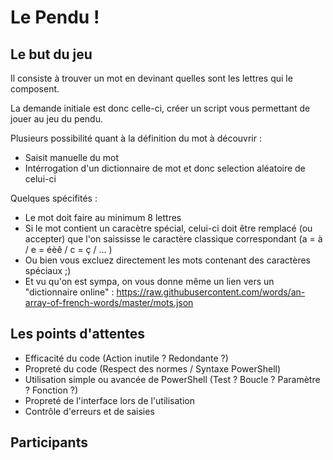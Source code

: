 ﻿# Le Pendu !
## Le but du jeu

Il consiste à trouver un mot en devinant quelles sont les lettres qui le composent.

La demande initiale est donc celle-ci, créer un script vous permettant de jouer au jeu du pendu.

Plusieurs possibilité quant à la définition du mot à découvrir :
- Saisit manuelle du mot
- Intérrogation d'un dictionnaire de mot et donc selection aléatoire de celui-ci

Quelques spécifités :
- Le mot doit faire au minimum 8 lettres
- Si le mot contient un caracètre spécial, celui-ci doit être remplacé (ou accepter) que l'on saississe le caractère classique correspondant (a = à / e = éèê / c = ç / ... )
- Ou bien vous excluez directement les mots contenant des caractères spéciaux ;)
- Et vu qu'on est sympa, on vous donne même un lien vers un "dictionnaire online" : https://raw.githubusercontent.com/words/an-array-of-french-words/master/mots.json

## Les points d'attentes

- Efficacité du code (Action inutile ? Redondante ?)
- Propreté du code (Respect des normes / Syntaxe PowerShell)
- Utilisation simple ou avancée de PowerShell (Test ? Boucle ? Paramètre ? Fonction ?)
- Propreté de l'interface lors de l'utilisation
- Contrôle d'erreurs et de saisies

## Participants